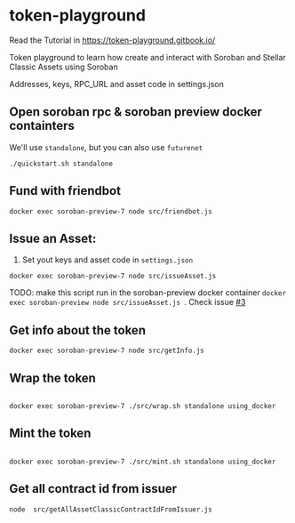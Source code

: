 # token-playground

Read the Tutorial in https://token-playground.gitbook.io/

Token playground to learn how create and interact with Soroban and Stellar Classic Assets using Soroban 


Addresses, keys, RPC_URL and asset code in settings.json

## Open soroban rpc & soroban preview docker containters
We'll use `standalone`, but you can also use `futurenet`
```
./quickstart.sh standalone
```
## Fund with friendbot
```
docker exec soroban-preview-7 node src/friendbot.js
```
## Issue an Asset:
1. Set yout keys and asset code in `settings.json`

```
docker exec soroban-preview-7 node src/issueAsset.js
```
TODO: make this script run in the soroban-preview docker container
`docker exec soroban-preview node src/issueAsset.js `. Check issue [#3](https://github.com/esteblock/token-playground/issues/3)

## Get info about the token
```
docker exec soroban-preview-7 node src/getInfo.js

```

## Wrap the token
```

docker exec soroban-preview-7 ./src/wrap.sh standalone using_docker
```


## Mint the token
```

docker exec soroban-preview-7 ./src/mint.sh standalone using_docker
```

## Get all contract id from issuer
```
node  src/getAllAssetClassicContractIdFromIssuer.js
```